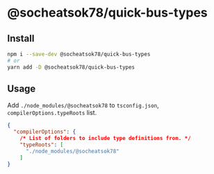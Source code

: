 # @socheatsok78/quick-bus-types

## Install

```sh
npm i --save-dev @socheatsok78/quick-bus-types
# or
yarn add -D @socheatsok78/quick-bus-types
```

## Usage

Add `./node_modules/@socheatsok78` to `tsconfig.json`, `compilerOptions.typeRoots` list.

```json
{
  "compilerOptions": {
    /* List of folders to include type definitions from. */
    "typeRoots": [
      "./node_modules/@socheatsok78"
    ]
}
```
